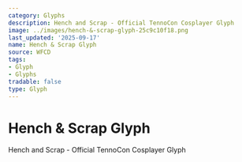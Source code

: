 ```yaml
---
category: Glyphs
description: Hench and Scrap - Official TennoCon Cosplayer Glyph
image: ../images/hench-&-scrap-glyph-25c9c10f18.png
last_updated: '2025-09-17'
name: Hench & Scrap Glyph
source: WFCD
tags:
- Glyph
- Glyphs
tradable: false
type: Glyph
---
```


# Hench & Scrap Glyph

Hench and Scrap - Official TennoCon Cosplayer Glyph

